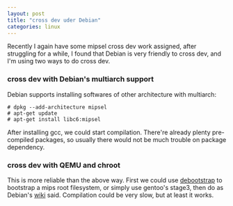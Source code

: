 ```yaml
---
layout: post
title: "cross dev uder Debian"
categories: linux
---
```


Recently I again have some mipsel cross dev work assigned, after struggling for a while, I found that Debian is very friendly to cross dev, and I'm using two ways to do cross dev.

### cross dev with Debian's multiarch support
Debian supports installing softwares of other architecture with multiarch:

~~~~~~~~
# dpkg --add-architecture mipsel
# apt-get update
# apt-get install libc6:mipsel
~~~~~~~~
After installing gcc, we could start compilation. There're already plenty pre-compiled packages, so usually there would not be much trouble on package dependency.

### cross dev with QEMU and chroot
This is more reliable than the above way. First we could use [debootstrap](https://wiki.debian.org/Debootstrap) to bootstrap a mips root filesystem, or simply use gentoo's stage3, then do as Debian's [wiki](https://wiki.debian.org/QemuUserEmulation) said. Compilation could be very slow, but at least it works.
